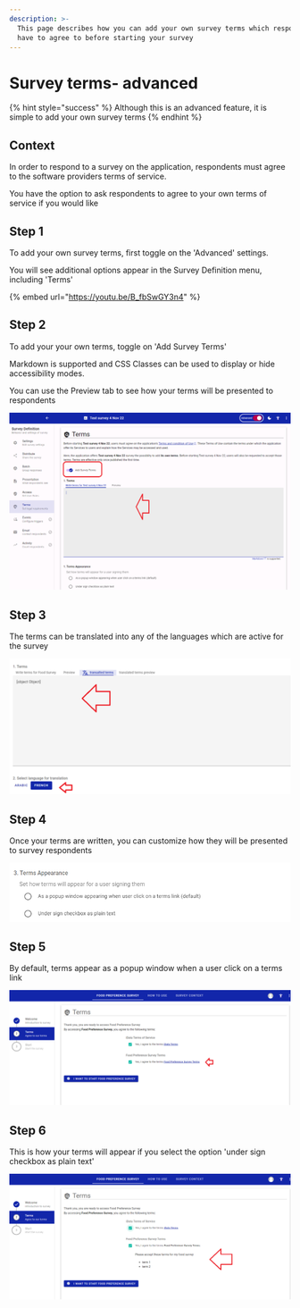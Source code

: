 ```yaml
---
description: >-
  This page describes how you can add your own survey terms which respondents
  have to agree to before starting your survey
---
```


# Survey terms- advanced

{% hint style="success" %}
Although this is an advanced feature, it is simple to add your own survey terms
{% endhint %}

## Context

In order to respond to a survey on the application, respondents must agree to the software providers terms of service.

You have the option to ask respondents to agree to your own terms of service if you would like

## Step 1

To add your own survey terms, first toggle on the 'Advanced' settings.

You will see additional options appear in the Survey Definition menu, including 'Terms'

{% embed url="https://youtu.be/B_fbSwGY3n4" %}

## Step 2

To add your your own terms, toggle on 'Add Survey Terms'

Markdown is supported and CSS Classes can be used to display or hide accessibility modes.

You can use the Preview tab to see how your terms will be presented to respondents

![](<../../../.gitbook/assets/image (2) (2).png>)

## Step 3

The terms can be translated into any of the languages which are active for the survey

![](<../../../.gitbook/assets/image (299) (1) (1) (1).png>)

## Step 4

Once your terms are written, you can customize how they will be presented to survey respondents

![](<../../../.gitbook/assets/image (310) (1) (1) (1) (1) (1) (1).png>)

## Step 5

By default, terms appear as a popup window when a user click on a terms link

![](<../../../.gitbook/assets/image (314) (1) (1) (1).png>)

## Step 6

This is how your terms will appear if you select the option 'under sign checkbox as plain text'

![](<../../../.gitbook/assets/image (299) (1) (1).png>)

